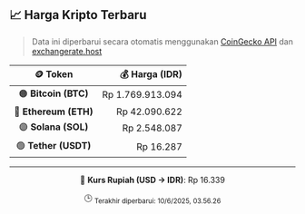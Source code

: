 

<!-- HARGA_KRIPTO -->
## 📈 Harga Kripto Terbaru

> Data ini diperbarui secara otomatis menggunakan [CoinGecko API](https://www.coingecko.com/) dan [exchangerate.host](https://exchangerate.host/)

<div align="center">

| 🪙 Token | 💰 Harga (IDR) |
|:------:|---------------:|
| 🟠 **Bitcoin (BTC)**   | Rp 1.769.913.094 |
| 🔵 **Ethereum (ETH)**  | Rp 42.090.622 |
| 🟣 **Solana (SOL)**    | Rp 2.548.087 |
| 🟢 **Tether (USDT)**   | Rp 16.287 |

---

💱 **Kurs Rupiah (USD → IDR)**: Rp 16.339

🕒 <sub>Terakhir diperbarui: 10/6/2025, 03.56.26</sub>

</div>
<!-- /HARGA_KRIPTO -->